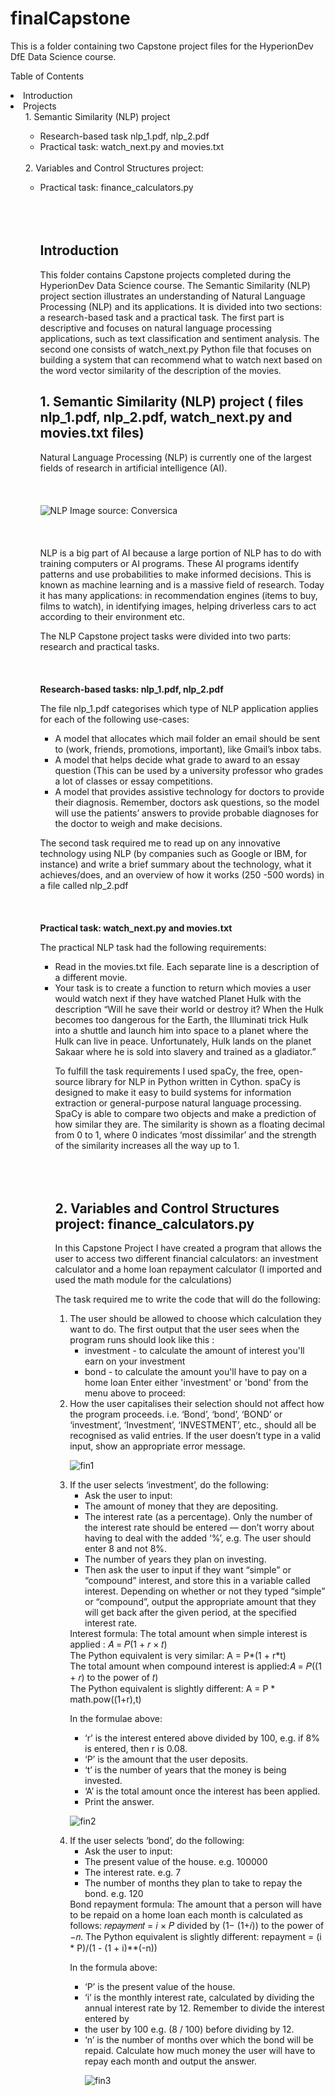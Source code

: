 # finalCapstone
This is a folder containing two Capstone project files for the HyperionDev DfE Data Science course.

Table of Contents
      <li>Introduction
            <li>Projects
                  <ol>1. Semantic Similarity (NLP) project
                  <ul>
                        <li> Research-based task nlp_1.pdf, nlp_2.pdf
                        <li> Practical task: watch_next.py and movies.txt
                   </ul>     
                      2. Variables and Control Structures project: 
                  <ul>
                        <li> Practical task: finance_calculators.py
<br/><br/>
<br/><br/>

## Introduction

This folder contains Capstone projects completed during the HyperionDev Data Science course. The Semantic Similarity (NLP) project section illustrates an understanding of Natural Language Processing (NLP) and its applications. It is divided into two sections: a research-based task and a practical task. The first part is descriptive and focuses on natural language processing applications, such as text classification and sentiment analysis. The second one consists of watch_next.py Python file that focuses on building a system that can recommend what to watch next based on the word vector similarity of the description of the movies.  

## 1. Semantic Similarity (NLP) project ( files nlp_1.pdf, nlp_2.pdf, watch_next.py and movies.txt files)

Natural Language Processing (NLP) is currently one of the largest fields of research in artificial intelligence (AI).
<br/><br/>
<br/><br/>
![NLP Image source: Conversica ](https://miro.medium.com/v2/resize:fit:828/format:webp/1*_TV_ZLIhZpmX7HpMODwmiA.png)
<br/><br/>
<br/><br/>
NLP is a big part of AI because a large portion of NLP has to do with training computers or AI programs. These AI programs identify patterns and use probabilities to make informed decisions.
This is known as machine learning and is a massive field of research. Today it has many applications: in recommendation engines 
(items to buy, films to watch), in identifying images, helping driverless cars to act according to their environment etc.

The NLP Capstone project tasks were divided into two parts: research  and practical tasks.
<br><br>
<br><br>
**Research-based tasks: nlp_1.pdf, nlp_2.pdf**

The file nlp_1.pdf categorises which type of NLP application applies for each of the following use-cases:
- A model that allocates which mail folder an email should be sent to (work, friends, promotions, important), like Gmail’s inbox tabs.
- A model that helps decide what grade to award to an essay question (This can be used by a university professor who grades a lot of classes
or essay competitions.
- A model that provides assistive technology for doctors to provide their diagnosis. Remember, doctors ask questions, so the model will
use the patients’ answers to provide probable diagnoses for the doctor to weigh and make decisions.

The second task required me to read up on any innovative technology using NLP (by companies such as Google or IBM, for instance) and write a brief summary about the technology, what it achieves/does, and an overview of how it works (250 -500 words) in a file called nlp_2.pdf
<br/><br/>
<br/><br/>
**Practical task: watch_next.py and movies.txt**

The practical NLP task had the following requirements:
<ul>
<li>Read in the movies.txt file. Each separate line is a description of a different movie.
<li>Your task is to create a function to return which movies a user would watch next if they have watched Planet Hulk with the description “Will he save their world or destroy it? When the Hulk becomes too dangerous for the Earth, the Illuminati trick Hulk into a shuttle and launch him into space to a planet where the Hulk can live in peace. Unfortunately, Hulk lands on the planet Sakaar where he is sold into slavery and trained as a gladiator.”

To fulfill the task requirements I used spaCy, the free, open-source library for NLP in Python written in Cython. 
spaCy is designed to make it easy to build systems for information extraction or general-purpose natural language processing. 
SpaCy is able to compare two objects and make a prediction of how similar they are. The similarity is shown as a floating decimal from 0
to 1, where 0 indicates ‘most dissimilar’ and the strength of the similarity increases all the way up to 1. 
<br/><br/>
<br/><br/>
## 2.  Variables and Control Structures project: finance_calculators.py

In this Capstone Project I have created a program that allows the user to access two different financial calculators: an investment calculator and a home loan repayment calculator (I imported and used the math module for the calculations)

The task required me to write the code that will do the following: 
<ol type="1">
<li>The user should be allowed to choose which calculation they want to do.
      The first output that the user sees when the program runs should look like this :
      <ul>
      <li>investment - to calculate the amount of interest you'll earn on your investment
      <li>bond - to calculate the amount you'll have to pay on a home loan
      Enter either 'investment' or 'bond' from the menu above to proceed:
      </ul> 
<li>How the user capitalises their selection should not affect how the program proceeds. i.e. ‘Bond’, ‘bond’, ‘BOND’ or ‘investment’, ‘Investment’, ‘INVESTMENT’, etc., should all be recognised as valid entries. If the user doesn’t type in a valid input, show an appropriate error message.


![fin1](https://github.com/AlinaC71/finalCapstone/assets/107502531/02965094-b8f5-4568-8f7e-bc3406508fc0)


<li>If the user selects ‘investment’, do the following:
    <ul>
    <li>Ask the user to input:
    <li>The amount of money that they are depositing.
    <li>The interest rate (as a percentage). Only the number of the interest rate should be entered — don’t worry about having to deal with the
    added ‘%’, e.g. The user should enter 8 and not 8%.
    <li>The number of years they plan on investing.
    <li>Then ask the user to input if they want “simple” or “compound” interest, and store this in a variable called interest. Depending on
    whether or not they typed “simple” or “compound”, output the appropriate amount that they will get back after the given period,
    at the specified interest rate. 
    </ul>
Interest formula:
  The total amount when simple interest is applied : 𝐴 = 𝑃(1 + 𝑟 × 𝑡)<br>
  The Python equivalent is very similar: A = P*(1 + r*t)<br>
  The total amount when compound interest is applied:𝐴 = 𝑃((1 + 𝑟) to the power of 𝑡)<br>
  The Python equivalent is slightly different: A = P * math.pow((1+r),t)<br>
  
In the formulae above:
    <ul>
    <li>‘r’ is the interest entered above divided by 100, e.g. if 8% is entered, then r is 0.08.
    <li>‘P’ is the amount that the user deposits.
    <li>‘t’ is the number of years that the money is being invested.
    <li>‘A’ is the total amount once the interest has been applied.
    <li>Print the answer.</ul>

![fin2](https://github.com/AlinaC71/finalCapstone/assets/107502531/20cb5a2b-d868-4f08-a975-74b53d9ad721)



<li>If the user selects ‘bond’, do the following:
    <ul>
    <li>Ask the user to input:
    <li>The present value of the house. e.g. 100000
    <li>The interest rate. e.g. 7
    <li>The number of months they plan to take to repay the bond. e.g. 120
    </ul>
Bond repayment formula:
The amount that a person will have to be repaid on a home loan each month is calculated as follows: 𝑟𝑒𝑝𝑎𝑦𝑚𝑒𝑛𝑡 = 𝑖 × 𝑃 divided by (1− (1+𝑖)) to the power of −𝑛.
The Python equivalent is slightly different: repayment = (i * P)/(1 - (1 + i)**(-n))

In the formula above:
    <ul>
    <li>‘P’ is the present value of the house.
    <li>‘i’ is the monthly interest rate, calculated by dividing the annual interest rate by 12. Remember to divide the interest entered by
    <li>the user by 100 e.g. (8 / 100) before dividing by 12.
    <li>‘n’ is the number of months over which the bond will be repaid.
    Calculate how much money the user will have to repay each month and output the answer.

![fin3](https://github.com/AlinaC71/finalCapstone/assets/107502531/0030117b-7ed2-4f38-90f5-26a16d78d2a2)


